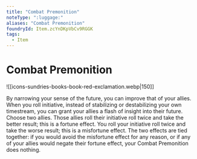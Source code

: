 ```yaml
---
title: "Combat Premonition"
noteType: ":luggage:"
aliases: "Combat Premonition"
foundryId: Item.zcYnDKpVbCv9RGGK
tags:
  - Item
---
```


# Combat Premonition
![[icons-sundries-books-book-red-exclamation.webp|150]]

By narrowing your sense of the future, you can improve that of your allies. When you roll initiative, instead of stabilizing or destabilizing your own timestream, you can grant your allies a flash of insight into their future. Choose two allies. Those allies roll their initiative roll twice and take the better result; this is a fortune effect. You roll your initiative roll twice and take the worse result; this is a misfortune effect. The two effects are tied together: if you would avoid the misfortune effect for any reason, or if any of your allies would negate their fortune effect, your Combat Premonition does nothing.
